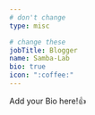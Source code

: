 ```yaml
---
# don't change
type: misc

# change these
jobTitle: Blogger
name: Samba-Lab
bio: true
icon: ":coffee:"
---
```


Add your Bio here!:+1: